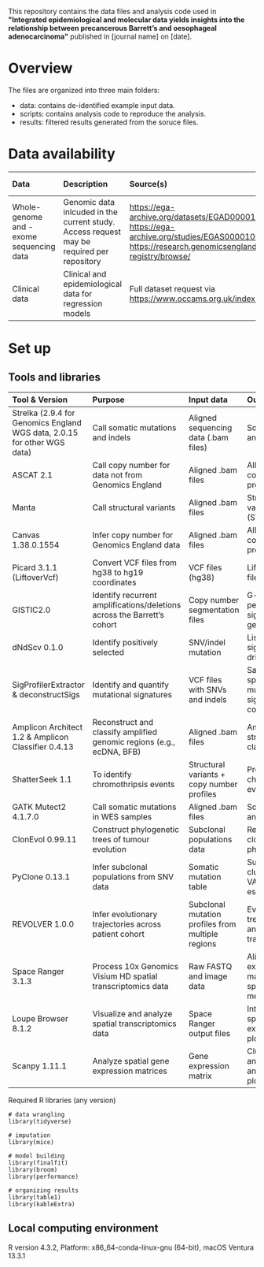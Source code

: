 This repository contains the data files and analysis code used in **"Integrated epidemiological and molecular data yields insights into the relationship between precancerous Barrett’s and oesophageal adenocarcinoma"** published in [journal name] on [date]. 

# Overview
The files are organized into three main folders:

- data: contains de-identified example input data.
- scripts: contains analysis code to reproduce the analysis.
- results: filtered results generated from the soruce files.

# Data availability

| Data              | Description                  | Source(s)              | Demo data              |
|:------------------|:-----------------------------|:-----------------------|:-----------------------|
| Whole-genome and -exome sequencing data | Genomic data inlcuded in the current study. Access request may be required per repository | https://ega-archive.org/datasets/EGAD00001015467; https://ega-archive.org/studies/EGAS00001003702; https://research.genomicsengland.co.uk/research-registry/browse/ | [↗️](https://github.com/fitzgerald-lab/EAC-Phenotypes/tree/main/data/genomic) |
| Clinical data | Clinical and epidemiological data for regression models | Full dataset request via https://www.occams.org.uk/index.html | [↗️](https://github.com/fitzgerald-lab/EAC-Phenotypes/tree/main/data/epidemiological)



# Set up
## Tools and libraries

| Tool & Version              | Purpose                      | Input data          | Output results                   | Source(s)                                    |
|:----------------------------|:-----------------------------|:--------------------|:---------------------------------|:------------------------------------------|
| Strelka (2.9.4 for Genomics England WGS data, 2.0.15 for other WGS data) | Call somatic mutations and indels  | Aligned sequencing data (.bam files) | Somatic SNVs and indels          | https://github.com/Illumina/strelka       |
| ASCAT 2.1                   | Call copy number for data not from Genomics England | Aligned .bam files  | Allele-specific copy number profiles     | https://github.com/VanLoo-lab/ascat       |
| Manta                       | Call structural variants     | Aligned .bam files  | Structural variant calls (SVs)   | https://github.com/Illumina/manta         |
| Canvas 1.38.0.1554          | Infer copy number for Genomics England data | Aligned .bam files  | Allele-specific copy number profiles | https://github.com/Illumina/canvas        |
| Picard 3.1.1 (LiftoverVcf)  | Convert VCF files from hg38 to hg19 coordinates      | VCF files (hg38)    | Lifted VCF files (hg19)          | https://broadinstitute.github.io/picard/  |
| GISTIC2.0                   | Identify recurrent amplifications/deletions across the Barrett’s cohort | Copy number segmentation files | G-scores, peak regions, significant genes | https://github.com/broadinstitute/gistic2 |
| dNdScv 0.1.0                | Identify positively selected | SNV/indel mutation  | List of significant driver genes | https://github.com/im3sanger/dndscv       |
| SigProfilerExtractor & deconstructSigs | Identify and quantify mutational signatures | VCF files with SNVs and  indels | Sample-specific mutational signatures and contributions | https://github.com/AlexandrovLab/SigProfilerExtractor; https://github.com/raerose01/deconstructSigs |
| Amplicon Architect 1.2 &  Amplicon Classifier 0.4.13 | Reconstruct and classify amplified genomic regions (e.g., ecDNA, BFB) | Aligned .bam files  | Amplicon structures and classifications | https://github.com/virajbdeshpande/AmpliconArchitect; https://github.com/AmpliconSuite/AmpliconClassifier |
| ShatterSeek 1.1      | To identify chromothripsis events    | Structural variants + copy number profiles  | Predicted chromothripsis events | https://github.com/parklab/ShatterSeek   |
| GATK Mutect2 4.1.7.0 | Call somatic mutations in WES samples    | Aligned .bam files      | Somatic SNV and indel calls   | https://gatk.broadinstitute.org/hc/en-us/articles/360036485152-Mutect2 |
| ClonEvol 0.99.11     | Construct phylogenetic trees of tumour evolution  | Subclonal populations data   | Reconstructed clonal phylogenies | https://github.com/hdng/clonevol         |
| PyClone 0.13.1       | Infer subclonal populations from SNV data   | Somatic mutation table  | Subclonal clusters with VAF and CCF estimates  | https://github.com/Roth-Lab/pyclone      |
| REVOLVER 1.0.0       | Infer evolutionary trajectories across patient cohort | Subclonal mutation profiles from multiple regions  | Evolutionary trees, clusters, and recurrent trajectories | https://github.com/caravagnalab/revolve  |
| Space Ranger 3.1.3   | Process 10x Genomics Visium HD spatial transcriptomics data | Raw FASTQ and image data | Aligned gene expression matrices and spatial metadata | http://github.com/10XGenomics/spaceranger    |
| Loupe Browser 8.1.2  | Visualize and analyze spatial transcriptomics data | Space Ranger output files     | Interactive spatial gene expression plots  | https://www.10xgenomics.com/support/software/loupe-browser/latest     |
| Scanpy 1.11.1        | Analyze spatial gene expression matrices          | Gene expression matrix        | Cluster annotations and spatial plots | https://github.com/scverse/scanpy |

Required R libraries (any version)

```{r}
# data wrangling
library(tidyverse) 

# imputation
library(mice)

# model building
library(finalfit)
library(broom)
library(performance)

# organizing results
library(table1)
library(kableExtra)
```

## Local computing environment

R version 4.3.2, Platform: x86_64-conda-linux-gnu (64-bit), macOS Ventura 13.3.1
